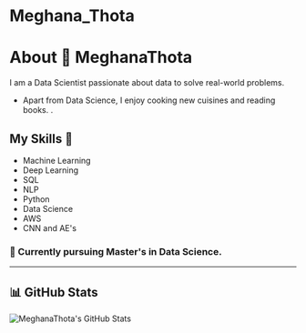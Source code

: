 # Meghana_Thota
# About 👋 MeghanaThota

I am a Data Scientist passionate about data to solve real-world problems. 

- Apart from Data Science, I enjoy cooking new cuisines and reading books. .

## My Skills 🚀 
- Machine Learning
- Deep Learning
- SQL
- NLP
- Python
- Data Science
- AWS
- CNN and AE's
  
 
### 📖 Currently pursuing Master's in Data Science.

---


## 📊 GitHub Stats

![MeghanaThota's GitHub Stats](https://github-readme-stats.vercel.app/api?username=MeghanaThota&show_icons=true)


